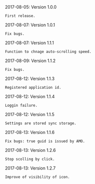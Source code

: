 
2017-08-05: Version 1.0.0

    First release.


2017-08-07: Version 1.0.1

    Fix bugs.


2017-08-07: Version 1.1.1

    Function to chnage auto-scrolling speed.


2017-08-09: Version 1.1.2

    Fix bugs.


2017-08-12: Version 1.1.3

    Registered application id.


2017-08-12: Version 1.1.4

    Loggin failure.


2017-08-12: Version 1.1.5

    Settings are stored sync storage.


2017-08-13: Version 1.1.6

    Fix bugs: true guid is issued by AMO.


2017-08-13: Version 1.2.6

    Stop scolling by click.


2017-08-13: Version 1.2.7

    Improve of visibility of icon.
